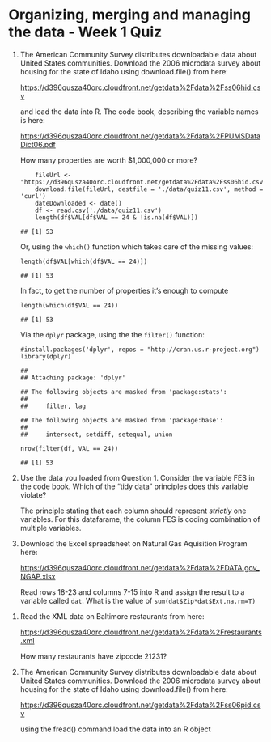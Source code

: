 # Organizing, merging and managing the data - Week 1 Quiz

1.  The American Community Survey distributes downloadable data about
    United States communities. Download the 2006 microdata survey about
    housing for the state of Idaho using download.file() from here:

    <https://d396qusza40orc.cloudfront.net/getdata%2Fdata%2Fss06hid.csv>

    and load the data into R. The code book, describing the variable
    names is here:

    <https://d396qusza40orc.cloudfront.net/getdata%2Fdata%2FPUMSDataDict06.pdf>

    How many properties are worth $1,000,000 or more?

            fileUrl <- "https://d396qusza40orc.cloudfront.net/getdata%2Fdata%2Fss06hid.csv"
            download.file(fileUrl, destfile = './data/quiz11.csv', method = 'curl')
            dateDownloaded <- date()
            df <- read.csv('./data/quiz11.csv')
            length(df$VAL[df$VAL == 24 & !is.na(df$VAL)])

        ## [1] 53

    Or, using the `which()` function which takes care of the missing
    values:

        length(df$VAL[which(df$VAL == 24)])

        ## [1] 53

    In fact, to get the number of properties it’s enough to compute

        length(which(df$VAL == 24))

        ## [1] 53

    Via the `dplyr` package, using the the `filter()` function:

        #install.packages('dplyr', repos = "http://cran.us.r-project.org")
        library(dplyr)

        ## 
        ## Attaching package: 'dplyr'

        ## The following objects are masked from 'package:stats':
        ## 
        ##     filter, lag

        ## The following objects are masked from 'package:base':
        ## 
        ##     intersect, setdiff, setequal, union

        nrow(filter(df, VAL == 24))

        ## [1] 53

2.  Use the data you loaded from Question 1. Consider the variable FES
    in the code book. Which of the “tidy data” principles does this
    variable violate?

    The principle stating that each column should represent *strictly*
    one variables. For this datafarame, the column FES is coding
    combination of multiple variables.

3.  Download the Excel spreadsheet on Natural Gas Aquisition Program
    here:

    <https://d396qusza40orc.cloudfront.net/getdata%2Fdata%2FDATA.gov_NGAP.xlsx>

    Read rows 18-23 and columns 7-15 into R and assign the result to a
    variable called `dat`. What is the value of
    `sum(dat$Zip*dat$Ext,na.rm=T)`

<!--    ```{r quiz13a, echo = TRUE}
        fileUrl <- "https://d396qusza40orc.cloudfront.net/getdata%2Fdata%2FDATA.gov_NGAP.xlsx"
        download.file(fileUrl, destfile = './data/quiz13.csv', method = 'curl')
        dateDownloaded <- date()
        df <- read.xlsx('./data/quiz13.xlsx', sheetIndex = 1, header = TRUE)
        length(df$VAL[df$VAL == 24 & !is.na(df$VAL)])
    ```-->

1.  Read the XML data on Baltimore restaurants from here:

    <https://d396qusza40orc.cloudfront.net/getdata%2Fdata%2Frestaurants.xml>

    How many restaurants have zipcode 21231?

2.  The American Community Survey distributes downloadable data about
    United States communities. Download the 2006 microdata survey about
    housing for the state of Idaho using download.file() from here:

    <https://d396qusza40orc.cloudfront.net/getdata%2Fdata%2Fss06pid.csv>

    using the fread() command load the data into an R object
